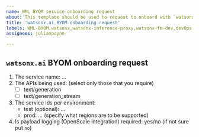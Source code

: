 ```yaml
---
name: WML BYOM service onboarding request
about: This template should be used to request to onboard with `watsonx.ai` BYOM
title: 'watsonx.ai BYOM onboarding request'
labels: WML-BYOM,watsonx,watsonx-inference-proxy,watsonx-fm-dev,devOps
assignees: julianpayne

---
```


## `watsonx.ai` BYOM onboarding request

1. The service name: ...
1. The APIs being used: (select only those that you require)
    - [ ] text/generation
    - [ ] text/generation_stream
1. The service ids per environment:
    - test (optional): ...
    - prod: ... (specify what regions are to be supported)
1. Is payload logging (OpenScale integration) required: yes/no (if not sure put `no`)
